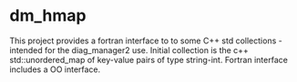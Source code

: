 # dm_hmap
This project provides a fortran interface to to some C++ std collections - intended for the diag_manager2 use.
Initial collection is the c++ std::unordered_map of key-value pairs of type string-int. Fortran
interface includes a OO interface.

